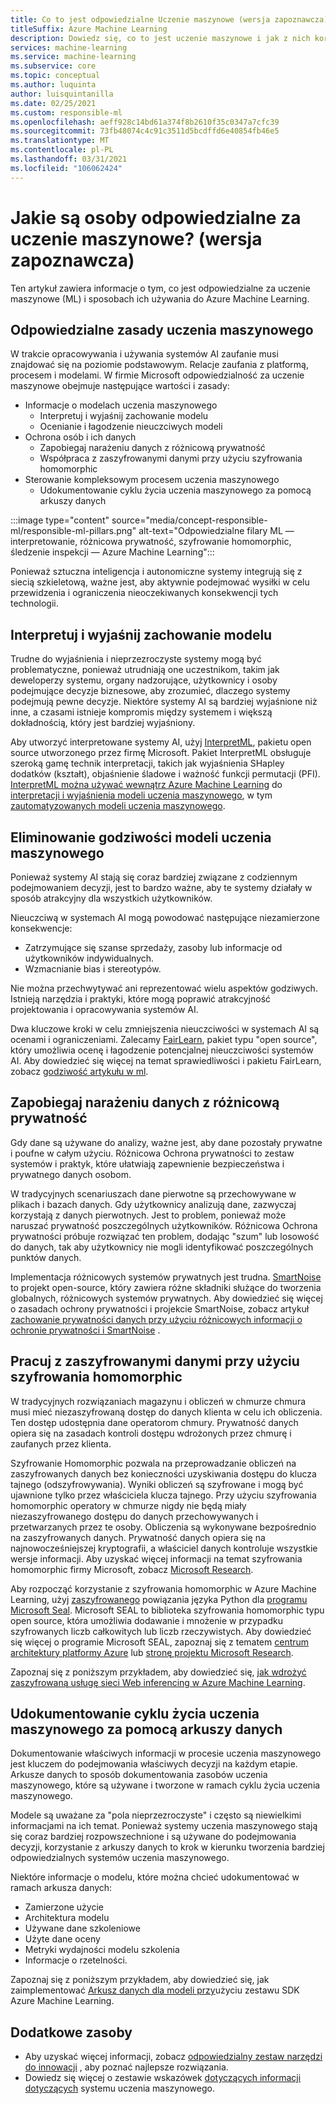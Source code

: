```yaml
---
title: Co to jest odpowiedzialne Uczenie maszynowe (wersja zapoznawcza)
titleSuffix: Azure Machine Learning
description: Dowiedz się, co to jest uczenie maszynowe i jak z nich korzystać z Azure Machine Learning, aby zrozumieć modele, chronić dane i kontrolować cykl życia modelu.
services: machine-learning
ms.service: machine-learning
ms.subservice: core
ms.topic: conceptual
ms.author: luquinta
author: luisquintanilla
ms.date: 02/25/2021
ms.custom: responsible-ml
ms.openlocfilehash: aeff928c14bd61a374f8b2610f35c0347a7cfc39
ms.sourcegitcommit: 73fb48074c4c91c3511d5bcdffd6e40854fb46e5
ms.translationtype: MT
ms.contentlocale: pl-PL
ms.lasthandoff: 03/31/2021
ms.locfileid: "106062424"
---
```

# <a name="what-is-responsible-machine-learning-preview"></a>Jakie są osoby odpowiedzialne za uczenie maszynowe? (wersja zapoznawcza)

Ten artykuł zawiera informacje o tym, co jest odpowiedzialne za uczenie maszynowe (ML) i sposobach ich używania do Azure Machine Learning.

## <a name="responsible-machine-learning-principles"></a>Odpowiedzialne zasady uczenia maszynowego

W trakcie opracowywania i używania systemów AI zaufanie musi znajdować się na poziomie podstawowym. Relacje zaufania z platformą, procesem i modelami. W firmie Microsoft odpowiedzialność za uczenie maszynowe obejmuje następujące wartości i zasady:

- Informacje o modelach uczenia maszynowego
  - Interpretuj i wyjaśnij zachowanie modelu
  - Ocenianie i łagodzenie nieuczciwych modeli
- Ochrona osób i ich danych
  - Zapobiegaj narażeniu danych z różnicową prywatność
  - Współpraca z zaszyfrowanymi danymi przy użyciu szyfrowania homomorphic
- Sterowanie kompleksowym procesem uczenia maszynowego
  - Udokumentowanie cyklu życia uczenia maszynowego za pomocą arkuszy danych

:::image type="content" source="media/concept-responsible-ml/responsible-ml-pillars.png" alt-text="Odpowiedzialne filary ML — interpretowanie, różnicowa prywatność, szyfrowanie homomorphic, śledzenie inspekcji — Azure Machine Learning":::

Ponieważ sztuczna inteligencja i autonomiczne systemy integrują się z siecią szkieletową, ważne jest, aby aktywnie podejmować wysiłki w celu przewidzenia i ograniczenia nieoczekiwanych konsekwencji tych technologii.

## <a name="interpret-and-explain-model-behavior"></a>Interpretuj i wyjaśnij zachowanie modelu

Trudne do wyjaśnienia i nieprzezroczyste systemy mogą być problematyczne, ponieważ utrudniają one uczestnikom, takim jak deweloperzy systemu, organy nadzorujące, użytkownicy i osoby podejmujące decyzje biznesowe, aby zrozumieć, dlaczego systemy podejmują pewne decyzje. Niektóre systemy AI są bardziej wyjaśnione niż inne, a czasami istnieje kompromis między systemem i większą dokładnością, który jest bardziej wyjaśniony.

Aby utworzyć interpretowane systemy AI, użyj [InterpretML](https://github.com/interpretml/interpret), pakietu open source utworzonego przez firmę Microsoft. Pakiet InterpretML obsługuje szeroką gamę technik interpretacji, takich jak wyjaśnienia SHapley dodatków (kształt), objaśnienie śladowe i ważność funkcji permutacji (PFI).  [InterpretML można używać wewnątrz Azure Machine Learning](how-to-machine-learning-interpretability.md) do [interpretacji i wyjaśnienia modeli uczenia maszynowego](how-to-machine-learning-interpretability-aml.md), w tym [zautomatyzowanych modeli uczenia maszynowego](how-to-machine-learning-interpretability-automl.md).

## <a name="mitigate-fairness-in-machine-learning-models"></a>Eliminowanie godziwości modeli uczenia maszynowego

Ponieważ systemy AI stają się coraz bardziej związane z codziennym podejmowaniem decyzji, jest to bardzo ważne, aby te systemy działały w sposób atrakcyjny dla wszystkich użytkowników.

Nieuczciwą w systemach AI mogą powodować następujące niezamierzone konsekwencje:

- Zatrzymujące się szanse sprzedaży, zasoby lub informacje od użytkowników indywidualnych.
- Wzmacnianie bias i stereotypów.

Nie można przechwytywać ani reprezentować wielu aspektów godziwych. Istnieją narzędzia i praktyki, które mogą poprawić atrakcyjność projektowania i opracowywania systemów AI.

Dwa kluczowe kroki w celu zmniejszenia nieuczciwości w systemach AI są ocenami i ograniczeniami. Zalecamy [FairLearn](https://github.com/fairlearn/fairlearn), pakiet typu "open source", który umożliwia ocenę i łagodzenie potencjalnej nieuczciwości systemów AI. Aby dowiedzieć się więcej na temat sprawiedliwości i pakietu FairLearn, zobacz [godziwość artykułu w ml](./concept-fairness-ml.md).

## <a name="prevent-data-exposure-with-differential-privacy"></a>Zapobiegaj narażeniu danych z różnicową prywatność

Gdy dane są używane do analizy, ważne jest, aby dane pozostały prywatne i poufne w całym użyciu. Różnicowa Ochrona prywatności to zestaw systemów i praktyk, które ułatwiają zapewnienie bezpieczeństwa i prywatnego danych osobom.

W tradycyjnych scenariuszach dane pierwotne są przechowywane w plikach i bazach danych. Gdy użytkownicy analizują dane, zazwyczaj korzystają z danych pierwotnych. Jest to problem, ponieważ może naruszać prywatność poszczególnych użytkowników. Różnicowa Ochrona prywatności próbuje rozwiązać ten problem, dodając "szum" lub losowość do danych, tak aby użytkownicy nie mogli identyfikować poszczególnych punktów danych.

Implementacja różnicowych systemów prywatnych jest trudna. [SmartNoise](https://github.com/opendifferentialprivacy/smartnoise-core) to projekt open-source, który zawiera różne składniki służące do tworzenia globalnych, różnicowych systemów prywatnych. Aby dowiedzieć się więcej o zasadach ochrony prywatności i projekcie SmartNoise, zobacz artykuł [zachowanie prywatności danych przy użyciu różnicowych informacji o ochronie prywatności i SmartNoise](./concept-differential-privacy.md) .

## <a name="work-on-encrypted-data-with-homomorphic-encryption"></a>Pracuj z zaszyfrowanymi danymi przy użyciu szyfrowania homomorphic

W tradycyjnych rozwiązaniach magazynu i obliczeń w chmurze chmura musi mieć niezaszyfrowaną dostęp do danych klienta w celu ich obliczenia. Ten dostęp udostępnia dane operatorom chmury. Prywatność danych opiera się na zasadach kontroli dostępu wdrożonych przez chmurę i zaufanych przez klienta.

Szyfrowanie Homomorphic pozwala na przeprowadzanie obliczeń na zaszyfrowanych danych bez konieczności uzyskiwania dostępu do klucza tajnego (odszyfrowywania). Wyniki obliczeń są szyfrowane i mogą być ujawnione tylko przez właściciela klucza tajnego. Przy użyciu szyfrowania homomorphic operatory w chmurze nigdy nie będą miały niezaszyfrowanego dostępu do danych przechowywanych i przetwarzanych przez te osoby. Obliczenia są wykonywane bezpośrednio na zaszyfrowanych danych. Prywatność danych opiera się na najnowocześniejszej kryptografii, a właściciel danych kontroluje wszystkie wersje informacji. Aby uzyskać więcej informacji na temat szyfrowania homomorphic firmy Microsoft, zobacz [Microsoft Research](https://www.microsoft.com/research/project/homomorphic-encryption/).

Aby rozpocząć korzystanie z szyfrowania homomorphic w Azure Machine Learning, użyj [zaszyfrowanego](https://pypi.org/project/encrypted-inference/) powiązania języka Python dla [programu Microsoft Seal](https://github.com/microsoft/SEAL). Microsoft SEAL to biblioteka szyfrowania homomorphic typu open source, która umożliwia dodawanie i mnożenie w przypadku szyfrowanych liczb całkowitych lub liczb rzeczywistych. Aby dowiedzieć się więcej o programie Microsoft SEAL, zapoznaj się z tematem [centrum architektury platformy Azure](/azure/architecture/solution-ideas/articles/homomorphic-encryption-seal) lub [stronę projektu Microsoft Research](https://www.microsoft.com/research/project/microsoft-seal/).

Zapoznaj się z poniższym przykładem, aby dowiedzieć się, [jak wdrożyć zaszyfrowaną usługę sieci Web inferencing w Azure Machine Learning](how-to-homomorphic-encryption-seal.md).

## <a name="document-the-machine-learning-lifecycle-with-datasheets"></a>Udokumentowanie cyklu życia uczenia maszynowego za pomocą arkuszy danych

Dokumentowanie właściwych informacji w procesie uczenia maszynowego jest kluczem do podejmowania właściwych decyzji na każdym etapie. Arkusze danych to sposób dokumentowania zasobów uczenia maszynowego, które są używane i tworzone w ramach cyklu życia uczenia maszynowego.

Modele są uważane za "pola nieprzezroczyste" i często są niewielkimi informacjami na ich temat. Ponieważ systemy uczenia maszynowego stają się coraz bardziej rozpowszechnione i są używane do podejmowania decyzji, korzystanie z arkuszy danych to krok w kierunku tworzenia bardziej odpowiedzialnych systemów uczenia maszynowego.

Niektóre informacje o modelu, które można chcieć udokumentować w ramach arkusza danych:

- Zamierzone użycie
- Architektura modelu
- Używane dane szkoleniowe
- Użyte dane oceny
- Metryki wydajności modelu szkolenia
- Informacje o rzetelności.

Zapoznaj się z poniższym przykładem, aby dowiedzieć się, jak zaimplementować [Arkusz danych dla modeli przy](https://github.com/microsoft/MLOps/blob/master/pytorch_with_datasheet/model_with_datasheet.ipynb)użyciu zestawu SDK Azure Machine Learning.

## <a name="additional-resources"></a>Dodatkowe zasoby

- Aby uzyskać więcej informacji, zobacz [odpowiedzialny zestaw narzędzi do innowacji](/azure/architecture/guide/responsible-innovation/) , aby poznać najlepsze rozwiązania.
- Dowiedz się więcej o zestawie wskazówek [dotyczących informacji dotyczących](https://www.partnershiponai.org/about-ml/) systemu uczenia maszynowego.